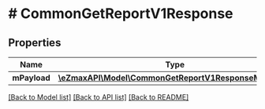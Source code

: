 # # CommonGetReportV1Response

## Properties

Name | Type | Description | Notes
------------ | ------------- | ------------- | -------------
**mPayload** | [**\eZmaxAPI\Model\CommonGetReportV1ResponseMPayload**](CommonGetReportV1ResponseMPayload.md) |  |

[[Back to Model list]](../../README.md#models) [[Back to API list]](../../README.md#endpoints) [[Back to README]](../../README.md)
